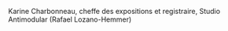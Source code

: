 Karine Charbonneau, cheffe des expositions et registraire, Studio Antimodular (Rafael Lozano-Hemmer)
